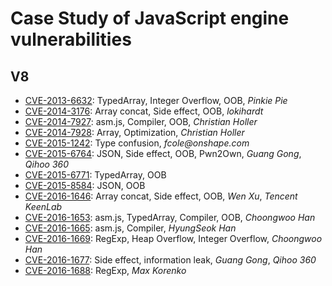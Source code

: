 # Case Study of JavaScript engine vulnerabilities

## V8
- [CVE-2013-6632](./v8/CVE-2013-6632.js): TypedArray, Integer Overflow, OOB, _Pinkie Pie_
- [CVE-2014-3176](./v8/CVE-2014-3176.js): Array concat, Side effect, OOB, _lokihardt_
- [CVE-2014-7927](./v8/CVE-2014-7927.js): asm.js, Compiler, OOB, _Christian Holler_
- [CVE-2014-7928](./v8/CVE-2014-7928.js): Array, Optimization, _Christian Holler_
- [CVE-2015-1242](./v8/CVE-2015-1242.js): Type confusion, _fcole@onshape.com_
- [CVE-2015-6764](./v8/CVE-2015-6764.js): JSON, Side effect, OOB, Pwn2Own, _Guang Gong_, _Qihoo 360_
- [CVE-2015-6771](./v8/CVE-2015-6771.js): TypedArray, OOB
- [CVE-2015-8584](./v8/CVE-2015-8548.js): JSON, OOB
- [CVE-2016-1646](./v8/CVE-2016-1646.js): Array concat, Side effect, OOB, _Wen Xu_, _Tencent KeenLab_
- [CVE-2016-1653](./v8/CVE-2016-1653.js): asm.js, TypedArray, Compiler, OOB, _Choongwoo Han_
- [CVE-2016-1665](./v8/CVE-2016-1665.js): asm.js, Compiler, _HyungSeok Han_
- [CVE-2016-1669](./v8/CVE-2016-1669.js): RegExp, Heap Overflow, Integer Overflow, _Choongwoo Han_
- [CVE-2016-1677](./v8/CVE-2016-1677.js): Side effect, information leak, _Guang Gong_, _Qihoo 360_
- [CVE-2016-1688](./v8/CVE-2016-1688.js): RegExp, _Max Korenko_
